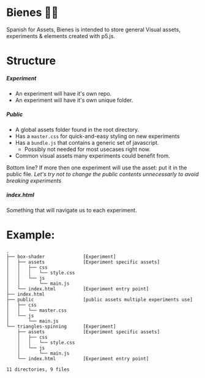 # Bienes 🧮🤖

Spanish for Assets, Bienes is intended to store general Visual assets, experiments & elements created with p5.js.




# Structure

##### Experiment
- An experiment will have it's own repo.
- An experiment will have it's own unique folder.

##### Public
- A global assets folder found in the root directory.
- Has a `master.css` for quick-and-easy styling on new experiments
- Has a `bundle.js` that contains a generic set of javascript.
  - Possibly not needed for most usecases right now.
- Common visual assets many experiments could benefit from.

Bottom line? If more then one experiment will use the asset: put it in the public file. _Let's try not to change the public contents unnecessarly to avoid breaking experiments_

##### index.html
Something that will navigate us to each experiment.



# Example:
```
.
├── box-shader              [Experiment]
│   ├── assets              [Experiment specific assets]
│   │   ├── css
│   │   │   └── style.css
│   │   └── js
│   │       └── main.js  
│   └── index.html          [Experiment entry point]
├── index.html              
├── public                  [public assets multiple experiments use]
│   ├── css
│   │   └── master.css   
│   └── js
│       └── main.js      
└── triangles-spinning      [Experiment]
    ├── assets              [Experiment specific assets]
    │   ├── css
    │   │   └── style.css
    │   └── js
    │       └── main.js
    └── index.html          [Experiment entry point]

11 directories, 9 files
```
